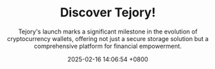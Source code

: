 ---
layout: post
title:  "Discover Tejory!"
permalink : /tejory1
date:   2025-02-16 14:06:54 +0800
subtitle: "Tejory's launch marks a significant milestone in the evolution of cryptocurrency wallets, offering not just a secure storage solution but a comprehensive platform for financial empowerment. "
categories: tejory update
images: static/assets/images/slides/Slide_2.png
---